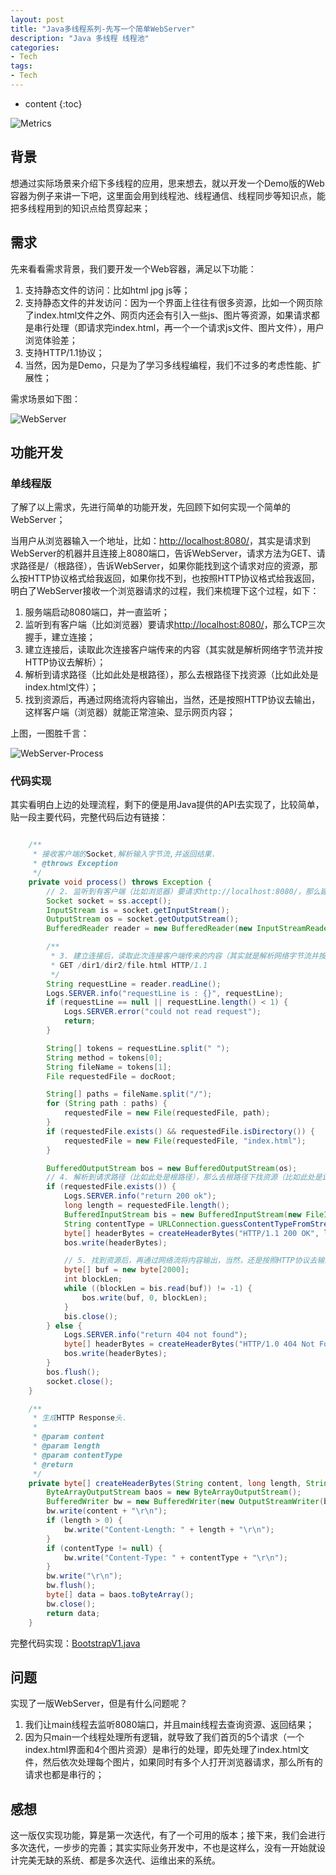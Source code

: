 ```yaml
---
layout: post
title: "Java多线程系列-先写一个简单WebServer"
description: "Java 多线程 线程池"
categories: 
- Tech
tags:
- Tech
---
```


* content
{:toc}

![Metrics](/css/pics/2017-11-20-webserver-tou.jpg)

## 背景

想通过实际场景来介绍下多线程的应用，思来想去，就以开发一个Demo版的Web容器为例子来讲一下吧，这里面会用到线程池、线程通信、线程同步等知识点，能把多线程用到的知识点给贯穿起来；

## 需求

先来看看需求背景，我们要开发一个Web容器，满足以下功能：

1. 支持静态文件的访问：比如html jpg js等；
2. 支持静态文件的并发访问：因为一个界面上往往有很多资源，比如一个网页除了index.html文件之外、网页内还会有引入一些js、图片等资源，如果请求都是串行处理（即请求完index.html，再一个一个请求js文件、图片文件），用户浏览体验差；
3. 支持HTTP/1.1协议；
4. 当然，因为是Demo，只是为了学习多线程编程，我们不过多的考虑性能、扩展性；

需求场景如下图：

![WebServer](/css/pics/2017-11-20-webserver.png)

## 功能开发

### 单线程版
了解了以上需求，先进行简单的功能开发，先回顾下如何实现一个简单的WebServer；

当用户从浏览器输入一个地址，比如：<http://localhost:8080/>，其实是请求到WebServer的机器并且连接上8080端口，告诉WebServer，请求方法为GET、请求路径是/（根路径），告诉WebServer，如果你能找到这个请求对应的资源，那么按HTTP协议格式给我返回，如果你找不到，也按照HTTP协议格式给我返回，明白了WebServer接收一个浏览器请求的过程，我们来梳理下这个过程，如下：

1. 服务端启动8080端口，并一直监听；
2. 监听到有客户端（比如浏览器）要请求<http://localhost:8080/>，那么TCP三次握手，建立连接；
3. 建立连接后，读取此次连接客户端传来的内容（其实就是解析网络字节流并按HTTP协议去解析）；
4. 解析到请求路径（比如此处是根路径），那么去根路径下找资源（比如此处是index.html文件）；
5. 找到资源后，再通过网络流将内容输出，当然，还是按照HTTP协议去输出，这样客户端（浏览器）就能正常渲染、显示网页内容；

上图，一图胜千言：

![WebServer-Process](/css/pics/2017-11-20-webserver-process.png)

### 代码实现
其实看明白上边的处理流程，剩下的便是用Java提供的API去实现了，比较简单，贴一段主要代码，完整代码后边有链接：

```Java

    /**
     * 接收客户端的Socket,解析输入字节流,并返回结果.
     * @throws Exception
     */
    private void process() throws Exception {
        // 2. 监听到有客户端（比如浏览器）要请求http://localhost:8080/，那么建议连接，TCP三次握手；
        Socket socket = ss.accept();
        InputStream is = socket.getInputStream();
        OutputStream os = socket.getOutputStream();
        BufferedReader reader = new BufferedReader(new InputStreamReader(is));

        /**
         * 3. 建立连接后，读取此次连接客户端传来的内容（其实就是解析网络字节流并按HTTP协议去解析）；
         * GET /dir1/dir2/file.html HTTP/1.1
         */
        String requestLine = reader.readLine();
        Logs.SERVER.info("requestLine is : {}", requestLine);
        if (requestLine == null || requestLine.length() < 1) {
            Logs.SERVER.error("could not read request");
            return;
        }

        String[] tokens = requestLine.split(" ");
        String method = tokens[0];
        String fileName = tokens[1];
        File requestedFile = docRoot;

        String[] paths = fileName.split("/");
        for (String path : paths) {
            requestedFile = new File(requestedFile, path);
        }
        if (requestedFile.exists() && requestedFile.isDirectory()) {
            requestedFile = new File(requestedFile, "index.html");
        }

        BufferedOutputStream bos = new BufferedOutputStream(os);
        // 4. 解析到请求路径（比如此处是根路径），那么去根路径下找资源（比如此处是index.html文件）；
        if (requestedFile.exists()) {
            Logs.SERVER.info("return 200 ok");
            long length = requestedFile.length();
            BufferedInputStream bis = new BufferedInputStream(new FileInputStream(requestedFile));
            String contentType = URLConnection.guessContentTypeFromStream(bis);
            byte[] headerBytes = createHeaderBytes("HTTP/1.1 200 OK", length, contentType);
            bos.write(headerBytes);

            // 5. 找到资源后，再通过网络流将内容输出，当然，还是按照HTTP协议去输出，这样客户端（浏览器）就能正常渲染、显示网页内容；
            byte[] buf = new byte[2000];
            int blockLen;
            while ((blockLen = bis.read(buf)) != -1) {
                bos.write(buf, 0, blockLen);
            }
            bis.close();
        } else {
            Logs.SERVER.info("return 404 not found");
            byte[] headerBytes = createHeaderBytes("HTTP/1.0 404 Not Found", -1, null);
            bos.write(headerBytes);
        }
        bos.flush();
        socket.close();
    }

    /**
     * 生成HTTP Response头.
     *
     * @param content
     * @param length
     * @param contentType
     * @return
     */
    private byte[] createHeaderBytes(String content, long length, String contentType) throws Exception {
        ByteArrayOutputStream baos = new ByteArrayOutputStream();
        BufferedWriter bw = new BufferedWriter(new OutputStreamWriter(baos));
        bw.write(content + "\r\n");
        if (length > 0) {
            bw.write("Content-Length: " + length + "\r\n");
        }
        if (contentType != null) {
            bw.write("Content-Type: " + contentType + "\r\n");
        }
        bw.write("\r\n");
        bw.flush();
        byte[] data = baos.toByteArray();
        bw.close();
        return data;
    }

```

完整代码实现：[BootstrapV1.java](https://github.com/studyingsina/concurrency-programming-demo/blob/master/src/main/java/com/studying/concurrency/v1/BootstrapV1.java)

## 问题
实现了一版WebServer，但是有什么问题呢？

1. 我们让main线程去监听8080端口，并且main线程去查询资源、返回结果；
2. 因为只main一个线程处理所有逻辑，就导致了我们首页的5个请求（一个index.html界面和4个图片资源）是串行的处理，即先处理了index.html文件，然后依次处理每个图片，如果同时有多个人打开浏览器请求，那么所有的请求也都是串行的；

## 感想
这一版仅实现功能，算是第一次迭代，有了一个可用的版本；接下来，我们会进行多次迭代，一步步的完善；其实实际业务开发中，不也是这样么，没有一开始就设计完美无缺的系统、都是多次迭代、运维出来的系统。
